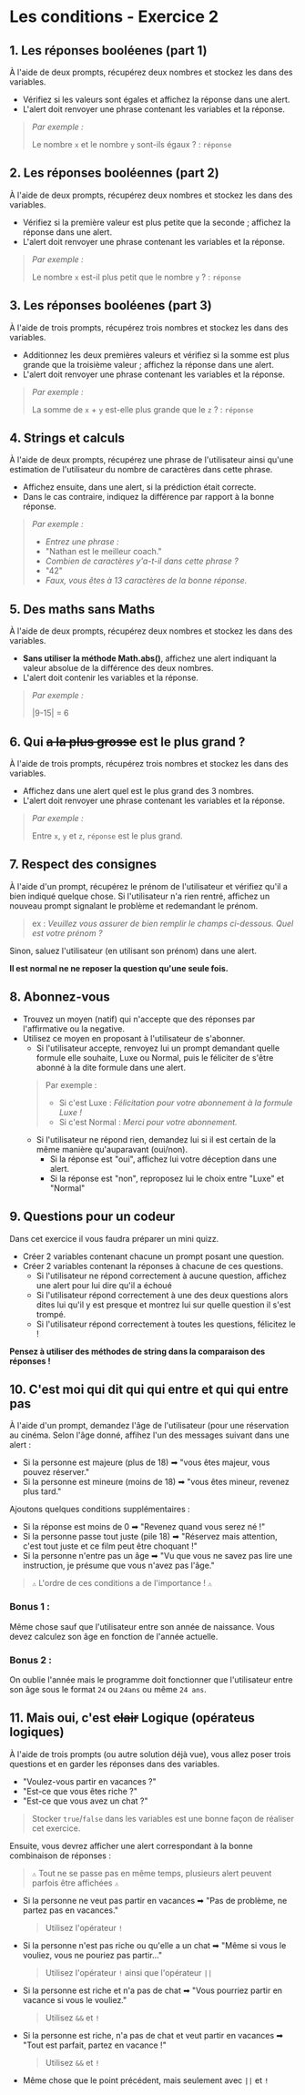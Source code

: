 # Les conditions - Exercice 2
## 1. Les réponses booléenes (part 1)
À l'aide de deux prompts, récupérez deux nombres et stockez les dans des variables.
- Vérifiez si les valeurs sont égales et affichez la réponse dans une alert.
- L'alert doit renvoyer une phrase contenant les variables et la réponse.

> *Par exemple :*
>
> Le nombre ``x`` et le nombre ``y`` sont-ils égaux ? : ``réponse``

## 2. Les réponses booléennes (part 2)
À l'aide de deux prompts, récupérez deux nombres et stockez les dans des variables.
- Vérifiez si la première valeur est plus petite que la seconde ; affichez la réponse dans une alert.
- L'alert doit renvoyer une phrase contenant les variables et la réponse.

> *Par exemple :* 
>
> Le nombre ``x`` est-il plus petit que le nombre ``y`` ? : ``réponse``

## 3. Les réponses booléenes (part 3)
À l'aide de trois prompts, récupérez trois nombres et stockez les dans des variables.
- Additionnez les deux premières valeurs et vérifiez si la somme est plus grande que la troisième valeur ; affichez la réponse dans une alert.
- L'alert doit renvoyer une phrase contenant les variables et la réponse.

> *Par exemple :*
> 
>   La somme de ``x`` + ``y`` est-elle plus grande que le ``z`` ? : ``réponse``

## 4. Strings et calculs
À l'aide de deux prompts, récupérez une phrase de l'utilisateur ainsi qu'une estimation de l'utilisateur du nombre de caractères dans cette phrase.
- Affichez ensuite, dans une alert, si la prédiction était correcte.
- Dans le cas contraire, indiquez la différence par rapport à la bonne réponse.

> *Par exemple :*
> - *Entrez une phrase :*
> - "Nathan est le meilleur coach."
> - *Combien de caractères y'a-t-il dans cette phrase ?*
> - "42"
> - *Faux, vous êtes à 13 caractères de la bonne réponse.*

## 5. Des maths sans Maths
À l'aide de deux prompts, récupérez deux nombres et stockez les dans des variables.

- **Sans utiliser la méthode Math.abs()**, affichez une alert indiquant la valeur absolue de la différence des deux nombres.
- L'alert doit contenir les variables et la réponse.

> *Par exemple :*
>
> |9-15| = 6

## 6. Qui ~~a la plus grosse~~ est le plus grand ?
À l'aide de trois prompts, récupérez trois nombres et stockez les dans des variables.
- Affichez dans une alert quel est le plus grand des 3 nombres.
- L'alert doit renvoyer une phrase contenant les variables et la réponse.

> *Par exemple :*
>
> Entre `x`, `y` et `z`, `réponse` est le plus grand.

## 7. Respect des consignes
À l'aide d'un prompt, récupérez le prénom de l'utilisateur et vérifiez qu'il a bien indiqué quelque chose.
Si l'utilisateur n'a rien rentré, affichez un nouveau prompt signalant le problème et redemandant le prénom.
> ex : *Veuillez vous assurer de bien remplir le champs ci-dessous. Quel est votre prénom ?*

Sinon, saluez l'utilisateur (en utilisant son prénom) dans une alert.

**Il est normal ne ne reposer la question qu'une seule fois.**

## 8. Abonnez-vous
- Trouvez un moyen (natif) qui n'accepte que des réponses par l'affirmative ou la negative.
- Utilisez ce moyen en proposant à l'utilisateur de s'abonner.
  - Si l'utilisateur accepte, renvoyez lui un prompt demandant quelle formule elle souhaite, Luxe ou Normal, puis le féliciter de s'être abonné à la dite formule dans une alert.
  > Par exemple : 
  > - Si c'est Luxe : *Félicitation pour votre abonnement à la formule Luxe !*
  > - Si c'est Normal : *Merci pour votre abonnement.*
  - Si l'utilisateur ne répond rien, demandez lui si il est certain de la même manière qu'auparavant (oui/non).
    - Si la réponse est "oui", affichez lui votre déception dans une alert.
    - Si la réponse est "non", reproposez lui le choix entre "Luxe" et "Normal"

## 9. Questions pour un codeur
Dans cet exercice il vous faudra préparer un mini quizz.
- Créer 2 variables contenant chacune un prompt posant une question.
- Créer 2 variables contenant la réponses à chacune de ces questions.
  - Si l'utilisateur ne répond correctement à aucune question, affichez une alert pour lui dire qu'il a échoué
  - Si l'utilisateur répond correctement à une des deux questions alors dites lui qu'il y est presque et montrez lui sur quelle question il s'est trompé.
  - Si l'utilisateur répond correctement à toutes les questions, félicitez le !

**Pensez à utiliser des méthodes de string dans la comparaison des réponses !**

## 10. C'est moi qui dit qui qui entre et qui qui entre pas
À l'aide d'un prompt, demandez l'âge de l'utilisateur (pour une réservation au cinéma. Selon l'âge donné, affihez l'un des messages suivant dans une alert :
- Si la personne est majeure (plus de 18) ➡ "vous êtes majeur, vous pouvez réserver." 
- Si la personne est mineure (moins de 18) ➡ "vous êtes mineur, revenez plus tard."

Ajoutons quelques conditions supplémentaires :
- Si la réponse est moins de 0 ➡ "Revenez quand vous serez né !"
- Si la personne passe tout juste (pile 18) ➡ "Réservez mais attention, c'est tout juste et ce film peut être choquant !"
- Si la personne n'entre pas un âge ➡ "Vu que vous ne savez pas lire une instruction, je présume que vous n'avez pas l'âge."
> ``⚠`` L'ordre de ces conditions a de l'importance ! ``⚠``

### Bonus 1 :
Même chose sauf que l'utilisateur entre son année de naissance. Vous devez calculez son âge en fonction de l'année actuelle.

### Bonus 2 :
On oublie l'année mais le programme doit fonctionner que l'utilisateur entre son âge sous le format ``24`` ou ``24ans`` ou même ``24 ans``.

## 11. Mais oui, c'est ~~clair~~ Logique (opérateus logiques)
À l'aide de trois prompts (ou autre solution déjà vue), vous allez poser trois questions et en garder les réponses dans des variables.
- "Voulez-vous partir en vacances ?"
- "Est-ce que vous êtes riche ?"
- "Est-ce que vous avez un chat ?"

> Stocker ``true``/``false`` dans les variables est une bonne façon de réaliser cet exercice.

Ensuite, vous devrez afficher une alert correspondant à la bonne combinaison de réponses :
> ``⚠`` Tout ne se passe pas en même temps, plusieurs alert peuvent parfois être affichées ``⚠``
- Si la personne ne veut pas partir en vacances ➡ "Pas de problème, ne partez pas en vacances."
  > Utilisez l'opérateur ``!``
- Si la personne n'est pas riche ou qu'elle a un chat ➡ "Même si vous le vouliez, vous ne pouriez pas partir..."
  > Utilisez l'opérateur ``!`` ainsi que l'opérateur ``||``
- Si la personne est riche et n'a pas de chat ➡ "Vous pourriez partir en vacance si vous le vouliez." 
  > Utilisez ``&&`` et ``!``
- Si la personne est riche, n'a pas de chat et veut partir en vacances ➡ "Tout est parfait, partez en vacance !"
  > Utilisez ``&&`` et ``!``
- Même chose que le point précédent, mais seulement avec ``||`` et ``!``